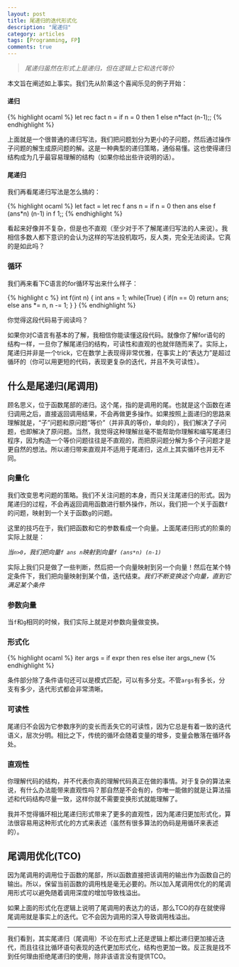```yaml
---
layout: post
title: 尾递归的迭代形式化
description: "尾递归"
category: articles
tags: [Programming, FP]
comments: true
---
```


>*尾递归虽然在形式上是递归，但在逻辑上它和迭代等价*

本文旨在阐述如上事实。我们先从阶乘这个喜闻乐见的例子开始：

#### 递归

{% highlight ocaml %}
let rec fact n = 
    if n = 0 then 1
    else n*fact (n-1);;
{% endhighlight %}

上面就是一个很普通的递归写法，我们把问题划分为更小的子问题，然后通过操作子问题的解生成原问题的解。这是一种典型的递归策略，通俗易懂。这也使得递归结构成为几乎最容易理解的结构（如果你给出些许说明的话）。


#### 尾递归

我们再看尾递归写法是怎么搞的：

{% highlight ocaml %}
let fact = 
	let rec f ans n = 
		if n = 0 then ans 
		else f (ans*n) (n-1) 
	in f 1;;
{% endhighlight %}

看起来好像并不复杂，但是也不直观（至少对于不了解尾递归写法的人来说）。我相信多数人都下意识的会认为这样的写法投机取巧，反人类，完全无法阅读。它真的是如此吗？


### 循环


我们再来看下C语言的for循环写出来什么样子：

{% highlight c %}
int f(int n) {
    int ans = 1;
    while(True) {
        if(n == 0) return ans;
        else ans *= n, n -= 1;
    }
}
{% endhighlight %}


你觉得这段代码易于阅读吗？

如果你对C语言有基本的了解，我相信你能读懂这段代码。就像你了解for语句的结构一样，一旦你了解尾递归的结构，可读性和直观的也就伴随而来了。实际上，尾递归并非是一个trick，它在数学上表现得非常优雅，在事实上的“表达力”是超过循环的（你可以用更短的代码，表现更复杂的迭代，并且不失可读性）。

## 什么是尾递归(尾调用)

顾名思义，位于函数尾部的递归。这个尾，指的是调用的尾。也就是这个函数在递归调用之后，直接返回调用结果，不会再做更多操作。如果按照上面递归的思路来理解就是，“子”问题和原问题“等价”（并非真的等价，单向的），我们解决了子问题，也即解决了原问题。当然，我觉得这种理解丝毫不能帮助你理解和编写尾递归程序，因为构造一个等价问题往往是不直观的，而把原问题分解为多个子问题才是更自然的想法。所以递归带来直观并不适用于尾递归，这点上其实循环也并无不同。

### 向量化

我们改变思考问题的策略。我们不关注问题的本身，而只关注尾递归的形式。因为尾递归的过程，不会再返回调用函数进行额外操作，所以，我们把一个关于函数`f`的问题，映射到一个关于函数`g`的问题。

这里的技巧在于，我们把函数和它的参数看成一个向量。上面尾递归形式的阶乘的实际上就是：

*当`n>0`，我们把向量`f ans n`映射到向量`f (ans*n) (n-1)`*

实际上我们只是做了一些判断，然后把一个向量映射到另一个向量！然后在某个特定条件下，我们把向量映射到某个值，迭代结束。*我们不断变换这个向量，直到它满足某个条件*

### 参数向量

当`f`和`g`相同的时候，我们实际上就是对参数向量做变换。

### 形式化

{% highlight ocaml %}
iter args =
    if expr then res
    else iter args_new
{% endhighlight %}

条件部分除了条件语句还可以是模式匹配，可以有多分支。不管`args`有多长，分支有多少，迭代形式都会非常清晰。

### 可读性

尾递归不会因为它参数序列的变长而丢失它的可读性，因为它总是有着一致的迭代语义，层次分明。相比之下，传统的循环会随着变量的增多，变量会散落在循环各处。

### 直观性

你理解代码的结构，并不代表你真的理解代码真正在做的事情。对于复杂的算法来说，有什么办法能带来直观性吗？那自然是不会有的，你唯一能做的就是让算法描述和代码结构尽量一致，这样你就不需要变换形式就能理解了。

我并不觉得循环相比尾递归形式带来了更多的直观性，因为尾递归更加形式化，算法很容易用这种形式化的方式来表述（虽然有很多算法的伪码是用循环来表述的）。

## 尾调用优化(TCO)

因为尾调用的调用位于函数的尾部，所以函数直接把该调用的输出作为函数自己的输出。所以，保留当前函数的调用栈是毫无必要的。所以加入尾调用优化的的尾调用形式可以避免随着调用深度的增加导致栈溢出。

如果上面的形式化在逻辑上说明了尾调用的表达力的话，那么TCO的存在就使得尾调用就是事实上的迭代。它不会因为调用的深入导致调用栈溢出。

- - -

我们看到，其实尾递归（尾调用）不论在形式上还是逻辑上都比递归更加接近迭代，而且往往比循环语句表现的迭代更加形式化，结构也更加一致。反正我是找不到任何理由拒绝尾递归的使用，除非该语言没有提供TCO。
